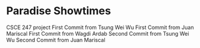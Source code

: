 # Paradise Showtimes
CSCE 247 project
First Commit from Tsung Wei Wu
First Commit from Juan Mariscal
First Commit from Wagdi Ardab
Second Commit from Tsung Wei Wu
Second Commit from Juan Mariscal
